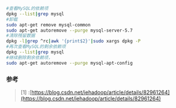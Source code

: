 ``` bash
#查看MySQL的依赖项
dpkg --list|grep mysql
#卸载
sudo apt-get remove mysql-common
sudo apt-get autoremove --purge mysql-server-5.7
#清除残留数据
dpkg -l|grep ^rc|awk '{print$2}'|sudo xargs dpkg -P
#再次查看MySQL的剩余依赖项
dpkg --list|grep mysql
#继续删除剩余依赖项，
sudo apt-get autoremove --purge mysql-apt-config
```
### 参考
>[1] :[https://blog.csdn.net/iehadoop/article/details/82961264](https://blog.csdn.net/iehadoop/article/details/82961264)

<!--stackedit_data:
eyJoaXN0b3J5IjpbLTI2MTc1OTQyMSwxNDc1MDYyMDI5XX0=
-->